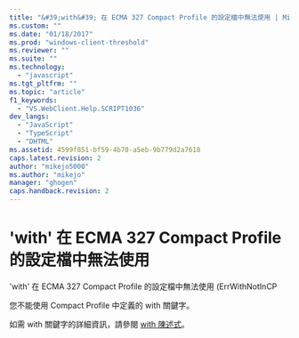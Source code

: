 ```yaml
---
title: "&#39;with&#39; 在 ECMA 327 Compact Profile 的設定檔中無法使用 | Microsoft Docs"
ms.custom: ""
ms.date: "01/18/2017"
ms.prod: "windows-client-threshold"
ms.reviewer: ""
ms.suite: ""
ms.technology: 
  - "javascript"
ms.tgt_pltfrm: ""
ms.topic: "article"
f1_keywords: 
  - "VS.WebClient.Help.SCRIPT1036"
dev_langs: 
  - "JavaScript"
  - "TypeScript"
  - "DHTML"
ms.assetid: 4599f851-bf59-4b70-a5eb-9b779d2a7618
caps.latest.revision: 2
author: "mikejo5000"
ms.author: "mikejo"
manager: "ghogen"
caps.handback.revision: 2
---
```

# &#39;with&#39; 在 ECMA 327 Compact Profile 的設定檔中無法使用
'with' 在 ECMA 327 Compact Profile 的設定檔中無法使用 \(ErrWithNotInCP  
  
 您不能使用 Compact Profile 中定義的 with 關鍵字。  
  
 如需 with 關鍵字的詳細資訊，請參閱 [with 陳述式](../../javascript/reference/with-statement-javascript.md)。
